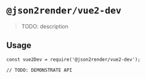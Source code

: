 # `@json2render/vue2-dev`

> TODO: description

## Usage

```
const vue2Dev = require('@json2render/vue2-dev');

// TODO: DEMONSTRATE API
```
